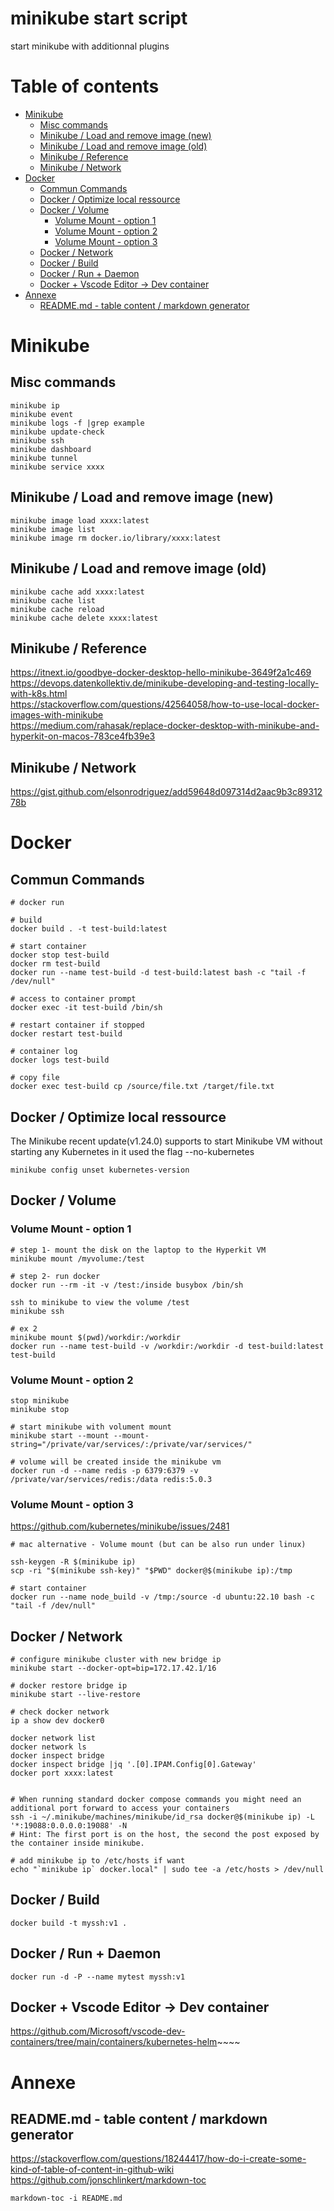 # minikube start script

start minikube with additionnal plugins

# Table of contents

<!-- toc -->

- [Minikube](#minikube)
  * [Misc commands](#misc-commands)
  * [Minikube / Load and remove image (new)](#minikube--load-and-remove-image-new)
  * [Minikube / Load and remove image (old)](#minikube--load-and-remove-image-old)
  * [Minikube / Reference](#minikube--reference)
  * [Minikube / Network](#minikube--network)
- [Docker](#docker)
  * [Commun Commands](#commun-commands)
  * [Docker / Optimize local ressource](#docker--optimize-local-ressource)
  * [Docker / Volume](#docker--volume)
    + [Volume Mount - option 1](#volume-mount---option-1)
    + [Volume Mount - option 2](#volume-mount---option-2)
    + [Volume Mount - option 3](#volume-mount---option-3)
  * [Docker / Network](#docker--network)
  * [Docker / Build](#docker--build)
  * [Docker / Run + Daemon](#docker--run--daemon)
  * [Docker + Vscode Editor -> Dev container](#docker--vscode-editor---dev-container)
- [Annexe](#annexe)
  * [README.md - table content / markdown generator](#readmemd---table-content--markdown-generator)

<!-- tocstop -->

# Minikube 
## Misc commands

```
minikube ip
minikube event
minikube logs -f |grep example
minikube update-check
minikube ssh
minikube dashboard
minikube tunnel
minikube service xxxx
```

## Minikube / Load and remove image (new)
```
minikube image load xxxx:latest
minikube image list
minikube image rm docker.io/library/xxxx:latest
```

## Minikube / Load and remove image (old)
```
minikube cache add xxxx:latest
minikube cache list
minikube cache reload
minikube cache delete xxxx:latest
```
## Minikube / Reference

<https://itnext.io/goodbye-docker-desktop-hello-minikube-3649f2a1c469><br>
<https://devops.datenkollektiv.de/minikube-developing-and-testing-locally-with-k8s.html><br>
<https://stackoverflow.com/questions/42564058/how-to-use-local-docker-images-with-minikube><br>
<https://medium.com/rahasak/replace-docker-desktop-with-minikube-and-hyperkit-on-macos-783ce4fb39e3><br>

## Minikube / Network
<https://gist.github.com/elsonrodriguez/add59648d097314d2aac9b3c8931278b>

# Docker
## Commun Commands

```
# docker run

# build
docker build . -t test-build:latest

# start container
docker stop test-build
docker rm test-build
docker run --name test-build -d test-build:latest bash -c "tail -f /dev/null"

# access to container prompt
docker exec -it test-build /bin/sh

# restart container if stopped
docker restart test-build

# container log
docker logs test-build

# copy file
docker exec test-build cp /source/file.txt /target/file.txt
```

## Docker / Optimize local ressource
The Minikube recent update(v1.24.0) supports to start Minikube VM without starting any Kubernetes in it
used the flag --no-kubernetes
```
minikube config unset kubernetes-version
```

## Docker / Volume
### Volume Mount - option 1

```
# step 1- mount the disk on the laptop to the Hyperkit VM
minikube mount /myvolume:/test

# step 2- run docker
docker run --rm -it -v /test:/inside busybox /bin/sh

ssh to minikube to view the volume /test
minikube ssh

# ex 2
minikube mount $(pwd)/workdir:/workdir
docker run --name test-build -v /workdir:/workdir -d test-build:latest test-build
```
### Volume Mount - option 2
```
stop minikube
minikube stop

# start minikube with volument mount
minikube start --mount --mount-string="/private/var/services/:/private/var/services/"

# volume will be created inside the minikube vm
docker run -d --name redis -p 6379:6379 -v /private/var/services/redis:/data redis:5.0.3
```

### Volume Mount - option 3
<https://github.com/kubernetes/minikube/issues/2481><br>
```
# mac alternative - Volume mount (but can be also run under linux)

ssh-keygen -R $(minikube ip)
scp -ri "$(minikube ssh-key)" "$PWD" docker@$(minikube ip):/tmp

# start container
docker run --name node_build -v /tmp:/source -d ubuntu:22.10 bash -c "tail -f /dev/null"
```

## Docker / Network
```
# configure minikube cluster with new bridge ip
minikube start --docker-opt=bip=172.17.42.1/16

# docker restore bridge ip
minikube start --live-restore

# check docker network
ip a show dev docker0

docker network list
docker network ls
docker inspect bridge
docker inspect bridge |jq '.[0].IPAM.Config[0].Gateway'
docker port xxxx:latest


# When running standard docker compose commands you might need an additional port forward to access your containers
ssh -i ~/.minikube/machines/minikube/id_rsa docker@$(minikube ip) -L '*:19088:0.0.0.0:19088' -N
# Hint: The first port is on the host, the second the post exposed by the container inside minikube.

# add minikube ip to /etc/hosts if want
echo "`minikube ip` docker.local" | sudo tee -a /etc/hosts > /dev/null
```

## Docker / Build
```
docker build -t myssh:v1 .
```

## Docker / Run + Daemon
```
docker run -d -P --name mytest myssh:v1
```

## Docker + Vscode Editor -> Dev container

<https://github.com/Microsoft/vscode-dev-containers/tree/main/containers/kubernetes-helm>~~~~


# Annexe
## README.md - table content / markdown generator
<https://stackoverflow.com/questions/18244417/how-do-i-create-some-kind-of-table-of-content-in-github-wiki><br>
<https://github.com/jonschlinkert/markdown-toc>
```
markdown-toc -i README.md
```